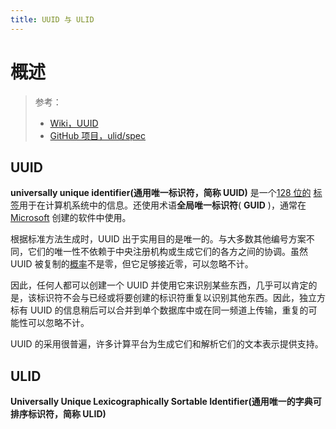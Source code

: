 ```yaml
---
title: UUID 与 ULID
---
```


# 概述

> 参考：
> 
> - [Wiki，UUID](https://en.wikipedia.org/wiki/Universally_unique_identifier)
> - [GitHub 项目，ulid/spec](https://github.com/ulid/spec)

## UUID

**universally unique identifier(通用唯一标识符，简称 UUID)** 是一个[128 位的](https://en.wikipedia.org/wiki/128-bit) [标签](https://en.wikipedia.org/wiki/Nominal_number)用于在计算机系统中的信息。还使用术语**全局唯一标识符**( **GUID** )，通常在 [Microsoft](https://en.wikipedia.org/wiki/Microsoft) 创建的软件中使用。

根据标准方法生成时，UUID 出于实用目的是唯一的。与大多数其他编号方案不同，它们的唯一性不依赖于中央注册机构或生成它们的各方之间的协调。虽然 UUID 被复制的[概率](https://en.wikipedia.org/wiki/Probability)不是零，但它足够接近零，可以忽略不计。

因此，任何人都可以创建一个 UUID 并使用它来识别某些东西，几乎可以肯定的是，该标识符不会与已经或将要创建的标识符重复以识别其他东西。因此，独立方标有 UUID 的信息稍后可以合并到单个数据库中或在同一频道上传输，重复的可能性可以忽略不计。

UUID 的采用很普遍，许多计算平台为生成它们和解析它们的文本表示提供支持。

## ULID

**Universally Unique Lexicographically Sortable Identifier(通用唯一的字典可排序标识符，简称 ULID)**

